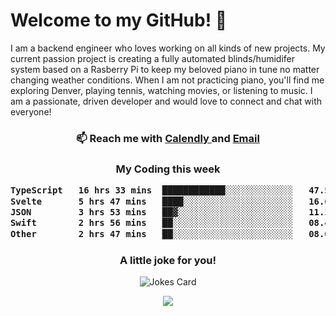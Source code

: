 <h1> Welcome to my GitHub! 👋 </h1>


  I am a backend engineer who loves working on all kinds of new projects. My current passion project is creating a fully automated blinds/humidifer system based on a Rasberry Pi to keep my beloved piano in tune no matter changing weather conditions. When I am not practicing piano, you'll find me exploring Denver, playing tennis, watching movies, or listening to music. I am a passionate, driven developer and would love to connect and chat with everyone!

<h3 align = "center"> 📫 Reach me with <a href = "https://calendly.com/msbrandt00/30min"> Calendly </a> and <a href="mailto:msbrandt00@gmail.com">Email</a> 
 </h3>


 
<div align = "center"
[![Anurag's GitHub stats](https://github-readme-stats.vercel.app/api?username=mbrandt00)](https://github.com/anuraghazra/github-readme-stats)
          </div>
<h3 align="center">
  My Coding this week
<!--START_SECTION:waka-->

```txt
TypeScript   16 hrs 33 mins  ████████████░░░░░░░░░░░░░   47.58 %
Svelte       5 hrs 47 mins   ████░░░░░░░░░░░░░░░░░░░░░   16.63 %
JSON         3 hrs 53 mins   ██▓░░░░░░░░░░░░░░░░░░░░░░   11.18 %
Swift        2 hrs 56 mins   ██░░░░░░░░░░░░░░░░░░░░░░░   08.45 %
Other        2 hrs 47 mins   ██░░░░░░░░░░░░░░░░░░░░░░░   08.00 %
```

<!--END_SECTION:waka-->

### A little joke for you!

![Jokes Card](https://readme-jokes.vercel.app/api?hideBorder)

<a href="https://www.linkedin.com/in/mbrandt00/"><img src="https://img.shields.io/badge/linkedin-%230077B5.svg?&style=for-the-badge&logo=linkedin&logoColor=white" /></a>
